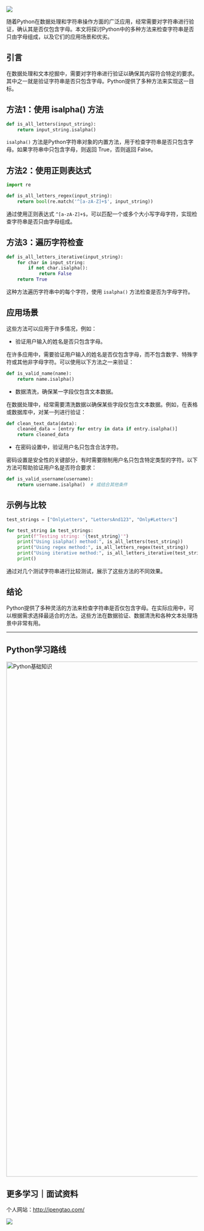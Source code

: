 ![](https://p.ipic.vip/cfnkto.png)

随着Python在数据处理和字符串操作方面的广泛应用，经常需要对字符串进行验证，确认其是否仅包含字母。本文将探讨Python中的多种方法来检查字符串是否只由字母组成，以及它们的应用场景和优劣。

## 引言

在数据处理和文本挖掘中，需要对字符串进行验证以确保其内容符合特定的要求。其中之一就是验证字符串是否只包含字母。Python提供了多种方法来实现这一目标。

## 方法1：使用 isalpha() 方法

```python
def is_all_letters(input_string):
    return input_string.isalpha()
```

`isalpha()` 方法是Python字符串对象的内置方法，用于检查字符串是否只包含字母。如果字符串中只包含字母，则返回 True，否则返回 False。

## 方法2：使用正则表达式

```python
import re

def is_all_letters_regex(input_string):
    return bool(re.match('^[a-zA-Z]+$', input_string))
```

通过使用正则表达式 `^[a-zA-Z]+$`，可以匹配一个或多个大小写字母字符，实现检查字符串是否只由字母组成。

## 方法3：遍历字符检查

```python
def is_all_letters_iterative(input_string):
    for char in input_string:
        if not char.isalpha():
            return False
    return True
```

这种方法遍历字符串中的每个字符，使用 `isalpha()` 方法检查是否为字母字符。

## 应用场景

这些方法可以应用于许多情况，例如：
- 验证用户输入的姓名是否只包含字母。

在许多应用中，需要验证用户输入的姓名是否仅包含字母，而不包含数字、特殊字符或其他非字母字符。可以使用以下方法之一来验证：

```python
def is_valid_name(name):
    return name.isalpha()
```
- 数据清洗，确保某一字段仅包含文本数据。

在数据处理中，经常需要清洗数据以确保某些字段仅包含文本数据。例如，在表格或数据库中，对某一列进行验证：

```python
def clean_text_data(data):
    cleaned_data = [entry for entry in data if entry.isalpha()]
    return cleaned_data
```
- 在密码设置中，验证用户名只包含合法字符。

密码设置是安全性的关键部分，有时需要限制用户名只包含特定类型的字符。以下方法可帮助验证用户名是否符合要求：

```python
def is_valid_username(username):
    return username.isalpha()  # 或结合其他条件
```

## 示例与比较

```python
test_strings = ["OnlyLetters", "LettersAnd123", "Only#Letters"]

for test_string in test_strings:
    print(f"Testing string: '{test_string}'")
    print("Using isalpha() method:", is_all_letters(test_string))
    print("Using regex method:", is_all_letters_regex(test_string))
    print("Using iterative method:", is_all_letters_iterative(test_string))
    print()
```

通过对几个测试字符串进行比较测试，展示了这些方法的不同效果。

## 结论

Python提供了多种灵活的方法来检查字符串是否仅包含字母。在实际应用中，可以根据需求选择最适合的方法。这些方法在数据验证、数据清洗和各种文本处理场景中非常有用。

--- 

## Python学习路线

<img width="1357" alt="Python基础知识" src="https://github.com/sitinme/Python_study/assets/5089397/5df21811-fd10-43c1-9066-1b192262b268">

## 更多学习｜面试资料

个人网站：http://ipengtao.com/

![](https://p.ipic.vip/knbt3a.png)
